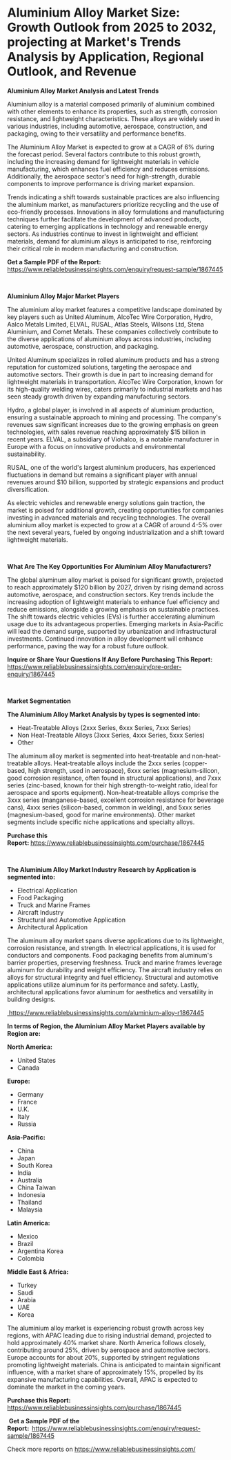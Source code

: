 <p><h1>Aluminium Alloy Market Size: Growth Outlook from 2025 to 2032, projecting at Market's Trends Analysis by Application, Regional Outlook, and Revenue</h1></p><p><strong>Aluminium Alloy Market Analysis and Latest Trends</strong></p>
<p><p>Aluminium alloy is a material composed primarily of aluminium combined with other elements to enhance its properties, such as strength, corrosion resistance, and lightweight characteristics. These alloys are widely used in various industries, including automotive, aerospace, construction, and packaging, owing to their versatility and performance benefits.</p><p>The Aluminium Alloy Market is expected to grow at a CAGR of 6% during the forecast period. Several factors contribute to this robust growth, including the increasing demand for lightweight materials in vehicle manufacturing, which enhances fuel efficiency and reduces emissions. Additionally, the aerospace sector's need for high-strength, durable components to improve performance is driving market expansion. </p><p>Trends indicating a shift towards sustainable practices are also influencing the aluminium market, as manufacturers prioritize recycling and the use of eco-friendly processes. Innovations in alloy formulations and manufacturing techniques further facilitate the development of advanced products, catering to emerging applications in technology and renewable energy sectors. As industries continue to invest in lightweight and efficient materials, demand for aluminium alloys is anticipated to rise, reinforcing their critical role in modern manufacturing and construction.</p></p>
<p><strong>Get a Sample PDF of the Report:&nbsp;</strong> <a href="https://www.reliablebusinessinsights.com/enquiry/request-sample/1867445?utm_campaign=2313&utm_medium=2&utm_source=Github&utm_content=ia&utm_term=01042025&utm_id=aluminium-alloy">https://www.reliablebusinessinsights.com/enquiry/request-sample/1867445</a></p>
<p>&nbsp;</p>
<p><strong>Aluminium Alloy Major Market Players</strong></p>
<p><p>The aluminium alloy market features a competitive landscape dominated by key players such as United Aluminum, AlcoTec Wire Corporation, Hydro, Aalco Metals Limited, ELVAL, RUSAL, Atlas Steels, Wilsons Ltd, Stena Aluminium, and Comet Metals. These companies collectively contribute to the diverse applications of aluminium alloys across industries, including automotive, aerospace, construction, and packaging.</p><p>United Aluminum specializes in rolled aluminum products and has a strong reputation for customized solutions, targeting the aerospace and automotive sectors. Their growth is due in part to increasing demand for lightweight materials in transportation. AlcoTec Wire Corporation, known for its high-quality welding wires, caters primarily to industrial markets and has seen steady growth driven by expanding manufacturing sectors.</p><p>Hydro, a global player, is involved in all aspects of aluminium production, ensuring a sustainable approach to mining and processing. The company's revenues saw significant increases due to the growing emphasis on green technologies, with sales revenue reaching approximately $15 billion in recent years. ELVAL, a subsidiary of Viohalco, is a notable manufacturer in Europe with a focus on innovative products and environmental sustainability.</p><p>RUSAL, one of the world's largest aluminium producers, has experienced fluctuations in demand but remains a significant player with annual revenues around $10 billion, supported by strategic expansions and product diversification.</p><p>As electric vehicles and renewable energy solutions gain traction, the market is poised for additional growth, creating opportunities for companies investing in advanced materials and recycling technologies. The overall aluminium alloy market is expected to grow at a CAGR of around 4-5% over the next several years, fueled by ongoing industrialization and a shift toward lightweight materials.</p></p>
<p>&nbsp;</p>
<p><strong>What Are The Key Opportunities For Aluminium Alloy Manufacturers?</strong></p>
<p><p>The global aluminum alloy market is poised for significant growth, projected to reach approximately $120 billion by 2027, driven by rising demand across automotive, aerospace, and construction sectors. Key trends include the increasing adoption of lightweight materials to enhance fuel efficiency and reduce emissions, alongside a growing emphasis on sustainable practices. The shift towards electric vehicles (EVs) is further accelerating aluminum usage due to its advantageous properties. Emerging markets in Asia-Pacific will lead the demand surge, supported by urbanization and infrastructural investments. Continued innovation in alloy development will enhance performance, paving the way for a robust future outlook.</p></p>
<p><strong>Inquire or Share Your Questions If Any Before Purchasing This Report:</strong> <a href="https://www.reliablebusinessinsights.com/enquiry/pre-order-enquiry/1867445?utm_campaign=2313&utm_medium=2&utm_source=Github&utm_content=ia&utm_term=01042025&utm_id=aluminium-alloy">https://www.reliablebusinessinsights.com/enquiry/pre-order-enquiry/1867445</a></p>
<p>&nbsp;</p>
<p><strong>Market Segmentation</strong></p>
<p><strong>The Aluminium Alloy Market Analysis by types is segmented into:</strong></p>
<p><ul><li>Heat-Treatable Alloys (2xxx Series, 6xxx Series, 7xxx Series)</li><li>Non Heat-Treatable Alloys (3xxx Series, 4xxx Series, 5xxx Series)</li><li>Other</li></ul></p>
<p><p>The aluminum alloy market is segmented into heat-treatable and non-heat-treatable alloys. Heat-treatable alloys include the 2xxx series (copper-based, high strength, used in aerospace), 6xxx series (magnesium-silicon, good corrosion resistance, often found in structural applications), and 7xxx series (zinc-based, known for their high strength-to-weight ratio, ideal for aerospace and sports equipment). Non-heat-treatable alloys comprise the 3xxx series (manganese-based, excellent corrosion resistance for beverage cans), 4xxx series (silicon-based, common in welding), and 5xxx series (magnesium-based, good for marine environments). Other market segments include specific niche applications and specialty alloys.</p></p>
<p><strong>Purchase this Report:&nbsp;</strong><a href="https://www.reliablebusinessinsights.com/purchase/1867445?utm_campaign=2313&utm_medium=2&utm_source=Github&utm_content=ia&utm_term=01042025&utm_id=aluminium-alloy">https://www.reliablebusinessinsights.com/purchase/1867445</a></p>
<p>&nbsp;</p>
<p><strong>The Aluminium Alloy Market Industry Research by Application is segmented into:</strong></p>
<p><ul><li>Electrical Application</li><li>Food Packaging</li><li>Truck and Marine Frames</li><li>Aircraft Industry</li><li>Structural and Automotive Application</li><li>Architectural Application</li></ul></p>
<p><p>The aluminum alloy market spans diverse applications due to its lightweight, corrosion resistance, and strength. In electrical applications, it is used for conductors and components. Food packaging benefits from aluminum's barrier properties, preserving freshness. Truck and marine frames leverage aluminum for durability and weight efficiency. The aircraft industry relies on alloys for structural integrity and fuel efficiency. Structural and automotive applications utilize aluminum for its performance and safety. Lastly, architectural applications favor aluminum for aesthetics and versatility in building designs.</p></p>
<p><a href="https://www.reliablebusinessinsights.com/aluminium-alloy-r1867445?utm_campaign=2313&utm_medium=2&utm_source=Github&utm_content=ia&utm_term=01042025&utm_id=aluminium-alloy">&nbsp;https://www.reliablebusinessinsights.com/aluminium-alloy-r1867445</a></p>
<p><strong>In terms of Region, the Aluminium Alloy Market Players available by Region are:</strong></p>
<p>
    <p> <strong> North America: </strong>
        <ul>
            <li>United States</li>
            <li>Canada</li>
        </ul>
        </p> 
    <p> <strong> Europe: </strong>
        <ul>
            <li>Germany</li>
            <li>France</li>
            <li>U.K.</li>
            <li>Italy</li>
            <li>Russia</li>
        </ul>
        </p> 
    <p> <strong> Asia-Pacific: </strong>
        <ul>
            <li>China</li>
            <li>Japan</li>
            <li>South Korea</li>
            <li>India</li>
            <li>Australia</li>
            <li>China Taiwan</li>
            <li>Indonesia</li>
            <li>Thailand</li>
            <li>Malaysia</li>
        </ul>
        </p> 
    <p> <strong> Latin America: </strong>
        <ul>
            <li>Mexico</li>
            <li>Brazil</li>
            <li>Argentina Korea</li>
            <li>Colombia</li>
        </ul>
        </p> 
    <p> <strong> Middle East & Africa: </strong>
        <ul>
            <li>Turkey</li>
            <li>Saudi</li>
            <li>Arabia</li>
            <li>UAE</li>
            <li>Korea</li>
        </ul>
    </p>
    </p>
<p><p>The aluminium alloy market is experiencing robust growth across key regions, with APAC leading due to rising industrial demand, projected to hold approximately 40% market share. North America follows closely, contributing around 25%, driven by aerospace and automotive sectors. Europe accounts for about 20%, supported by stringent regulations promoting lightweight materials. China is anticipated to maintain significant influence, with a market share of approximately 15%, propelled by its expansive manufacturing capabilities. Overall, APAC is expected to dominate the market in the coming years.</p></p>
<p><strong>Purchase this Report: </strong><a href="https://www.reliablebusinessinsights.com/purchase/1867445?utm_campaign=2313&utm_medium=2&utm_source=Github&utm_content=ia&utm_term=01042025&utm_id=aluminium-alloy">https://www.reliablebusinessinsights.com/purchase/1867445</a></p>
<p>&nbsp;<strong>Get a Sample PDF of the Report:&nbsp;&nbsp;</strong><a href="https://www.reliablebusinessinsights.com/enquiry/request-sample/1867445?utm_campaign=2313&utm_medium=2&utm_source=Github&utm_content=ia&utm_term=01042025&utm_id=aluminium-alloy">https://www.reliablebusinessinsights.com/enquiry/request-sample/1867445</a></p>
<p><strong></strong></p>
<p>Check more reports on <a href="https://www.reliablebusinessinsights.com/?utm_campaign=2313&utm_medium=2&utm_source=Github&utm_content=ia&utm_term=01042025&utm_id=aluminium-alloy">https://www.reliablebusinessinsights.com/</a></p>